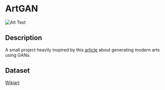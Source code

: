 # ArtGAN

![Alt Text](http://www.justin.ma/cubism.gif)

## Description
A small project heavily inspired by this [article](https://towardsdatascience.com/generating-modern-arts-using-generative-adversarial-network-gan-on-spell-39f67f83c7b4) 
about generating modern arts using GANs.

## Dataset
[Wikiart](https://www.wikiart.org)
